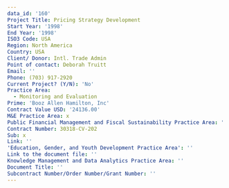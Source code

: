 ```yaml
---
data_id: '160'
Project Title: Pricing Strategy Development
Start Year: '1998'
End Year: '1998'
ISO3 Code: USA
Region: North America
Country: USA
Client/ Donor: Intl. Trade Admin
Point of contact: Deborah Truitt
Email: ''
Phone: (703) 917-2920
Current Project? (Y/N): 'No'
Practice Area:
  - Monitoring and Evaluation
Prime: 'Booz Allen Hamilton, Inc'
Contract Value USD: '24136.00'
M&E Practice Area: x
Public Financial Management and Fiscal Sustainability Practice Area: ''
Contract Number: 30318-CV-202
Sub: x
Link: ''
'Education, Gender, and Youth Development Practice Area': ''
Link to the document file: ''
Knowledge Management and Data Analytics Practice Area: ''
Document Title: ''
Subcontract Number/Order Number/Grant Number: ''
---
```

